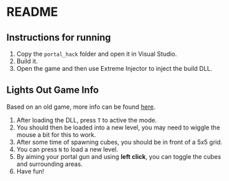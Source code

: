 # README
## Instructions for running
1. Copy the `portal_hack` folder and open it in Visual Studio.
2. Build it. 
3. Open the game and then use Extreme Injector to inject the build DLL. 

## Lights Out Game Info
Based on an old game, more info can be found [here](https://en.wikipedia.org/wiki/Lights_Out_(game)).

1. After loading the DLL, press `T` to active the mode. 
2. You should then be loaded into a new level, you may need to wiggle the mouse a bit for this to work. 
3. After some time of spawning cubes, you should be in front of a 5x5 grid. 
4. You can press `N` to load a new level. 
5. By aiming your portal gun and using **left click**, you can toggle the cubes and surrounding areas. 
6. Have fun!


